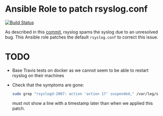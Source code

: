 # Ansible Role to patch rsyslog.conf

[![Build Status](https://travis-ci.org/nerab/ansible-role-rsyslog-patch.svg?branch=master)](https://travis-ci.org/nerab/ansible-role-rsyslog-patch)

As described in this [commit](https://anonscm.debian.org/cgit/collab-maint/rsyslog.git/commit/?id=67bc8e5326b0d3564c7e2153dede25f9690e6839), rsyslog spams the syslog due to an unresolved bug. This Ansible role patches the default `rsyslog.conf` to correct this issue.

# TODO

* Base Travis tests on docker as we cannot seem to be able to restart rsyslog on their machines
* Check that the symptoms are gone:

  ```bash
  sudo grep "rsyslogd-2007: action 'action 17' suspended," /var/log/syslog
  ```

  must not show a line with a timestamp later than when we applied this patch.
